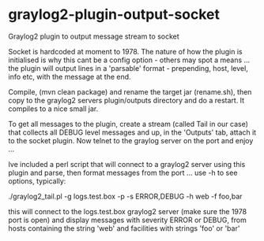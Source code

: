 graylog2-plugin-output-socket
=============================

Graylog2 plugin to output message stream to socket

Socket is hardcoded at moment to 1978. The nature of how the plugin is initialised is
why this cant be a config option - others may spot a means ... the plugin will output
lines in a 'parsable' format - prepending, host, level, info etc, with the message at
the end.

Compile, (mvn clean package) and rename the target jar (rename.sh), then copy 
to the graylog2 servers plugin/outputs directory and do a restart. It compiles to a
nice small jar.

To get all messages to the plugin, create a stream (called Tail in our case) that
collects all DEBUG level messages and up, in the 'Outputs' tab, attach it to the
socket plugin. Now telnet to the graylog server on the port and enjoy ...

Ive included a perl script that will connect to a graylog2 server using this plugin
and parse, then format messages from the port ... use -h to see options, typically:

./graylog2_tail.pl -g logs.test.box -p -s ERROR,DEBUG -h web -f foo,bar

this will connect to the logs.test.box graylog2 server (make sure the 1978 port
is open) and display messages with severity ERROR or DEBUG, from hosts containing
the string 'web' and facilities with strings 'foo' or 'bar'
